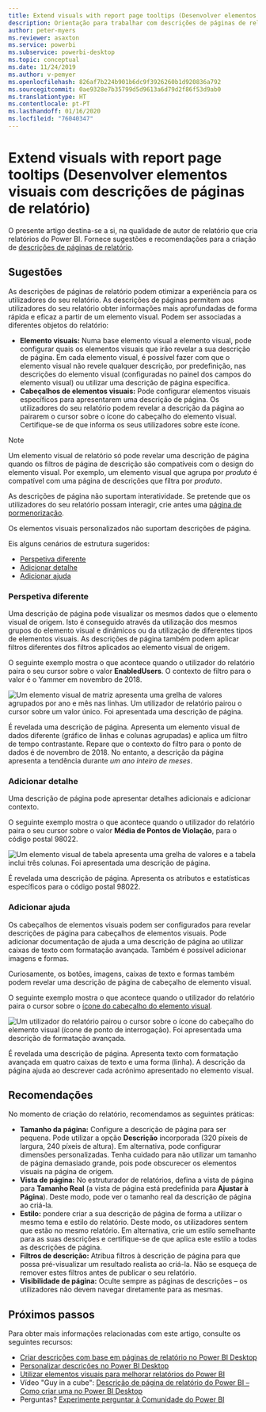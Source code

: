```yaml
---
title: Extend visuals with report page tooltips (Desenvolver elementos visuais com descrições de páginas de relatório)
description: Orientação para trabalhar com descrições de páginas de relatório.
author: peter-myers
ms.reviewer: asaxton
ms.service: powerbi
ms.subservice: powerbi-desktop
ms.topic: conceptual
ms.date: 11/24/2019
ms.author: v-pemyer
ms.openlocfilehash: 826af7b224b901b6dc9f3926260b1d920836a792
ms.sourcegitcommit: 0ae9328e7b35799d5d9613a6d79d2f86f53d9ab0
ms.translationtype: HT
ms.contentlocale: pt-PT
ms.lasthandoff: 01/16/2020
ms.locfileid: "76040347"
---
```

# <a name="extend-visuals-with-report-page-tooltips"></a>Extend visuals with report page tooltips (Desenvolver elementos visuais com descrições de páginas de relatório)

O presente artigo destina-se a si, na qualidade de autor de relatório que cria relatórios do Power BI. Fornece sugestões e recomendações para a criação de [descrições de páginas de relatório](../desktop-tooltips.md).

## <a name="suggestions"></a>Sugestões

As descrições de páginas de relatório podem otimizar a experiência para os utilizadores do seu relatório. As descrições de páginas permitem aos utilizadores do seu relatório obter informações mais aprofundadas de forma rápida e eficaz a partir de um elemento visual. Podem ser associadas a diferentes objetos do relatório:

- **Elemento visuais:** Numa base elemento visual a elemento visual, pode configurar quais os elementos visuais que irão revelar a sua descrição de página. Em cada elemento visual, é possível fazer com que o elemento visual não revele qualquer descrição, por predefinição, nas descrições do elemento visual (configuradas no painel dos campos do elemento visual) ou utilizar uma descrição de página específica.
- **Cabeçalhos de elementos visuais:** Pode configurar elementos visuais específicos para apresentarem uma descrição de página. Os utilizadores do seu relatório podem revelar a descrição da página ao pairarem o cursor sobre o ícone do cabeçalho do elemento visual. Certifique-se de que informa os seus utilizadores sobre este ícone.

> [!NOTE]
> Um elemento visual de relatório só pode revelar uma descrição de página quando os filtros de página de descrição são compatíveis com o design do elemento visual. Por exemplo, um elemento visual que agrupa por _produto_ é compatível com uma página de descrições que filtra por _produto_.
>
> As descrições de página não suportam interatividade. Se pretende que os utilizadores do seu relatório possam interagir, crie antes uma [página de pormenorização](../desktop-drillthrough.md).
>
> Os elementos visuais personalizados não suportam descrições de página.

Eis alguns cenários de estrutura sugeridos:

- [Perspetiva diferente](#different-perspective)
- [Adicionar detalhe](#add-detail)
- [Adicionar ajuda](#add-help)

### <a name="different-perspective"></a>Perspetiva diferente

Uma descrição de página pode visualizar os mesmos dados que o elemento visual de origem. Isto é conseguido através da utilização dos mesmos grupos do elemento visual e dinâmicos ou da utilização de diferentes tipos de elementos visuais. As descrições de página também podem aplicar filtros diferentes dos filtros aplicados ao elemento visual de origem.

O seguinte exemplo mostra o que acontece quando o utilizador do relatório paira o seu cursor sobre o valor **EnabledUsers**. O contexto de filtro para o valor é o Yammer em novembro de 2018.

![Um elemento visual de matriz apresenta uma grelha de valores agrupados por ano e mês nas linhas. Um utilizador de relatório pairou o cursor sobre um valor único. Foi apresentada uma descrição de página.](media/report-page-tooltips/suggestion-different-perspective.png)

É revelada uma descrição de página. Apresenta um elemento visual de dados diferente (gráfico de linhas e colunas agrupadas) e aplica um filtro de tempo contrastante. Repare que o contexto do filtro para o ponto de dados é de novembro de 2018. No entanto, a descrição da página apresenta a tendência durante _um ano inteiro de meses_.

### <a name="add-detail"></a>Adicionar detalhe

Uma descrição de página pode apresentar detalhes adicionais e adicionar contexto.

O seguinte exemplo mostra o que acontece quando o utilizador do relatório paira o seu cursor sobre o valor **Média de Pontos de Violação**, para o código postal 98022.

![Um elemento visual de tabela apresenta uma grelha de valores e a tabela inclui três colunas. Foi apresentada uma descrição de página.](media/report-page-tooltips/suggestion-add-details.png)

É revelada uma descrição de página. Apresenta os atributos e estatísticas específicos para o código postal 98022.

### <a name="add-help"></a>Adicionar ajuda

Os cabeçalhos de elementos visuais podem ser configurados para revelar descrições de página para cabeçalhos de elementos visuais. Pode adicionar documentação de ajuda a uma descrição de página ao utilizar caixas de texto com formatação avançada. Também é possível adicionar imagens e formas.

Curiosamente, os botões, imagens, caixas de texto e formas também podem revelar uma descrição de página de cabeçalho de elemento visual.

O seguinte exemplo mostra o que acontece quando o utilizador do relatório paira o cursor sobre o [ícone do cabeçalho do elemento visual](../desktop-visual-elements-for-reports.md).

![Um utilizador do relatório pairou o cursor sobre o ícone do cabeçalho do elemento visual (ícone de ponto de interrogação). Foi apresentada uma descrição de formatação avançada.](media/report-page-tooltips/suggestion-add-help.png)

É revelada uma descrição de página. Apresenta texto com formatação avançada em quatro caixas de texto e uma forma (linha). A descrição da página ajuda ao descrever cada acrónimo apresentado no elemento visual.

## <a name="recommendations"></a>Recomendações

No momento de criação do relatório, recomendamos as seguintes práticas:

- **Tamanho da página:** Configure a descrição de página para ser pequena. Pode utilizar a opção **Descrição** incorporada (320 píxeis de largura, 240 píxeis de altura). Em alternativa, pode configurar dimensões personalizadas. Tenha cuidado para não utilizar um tamanho de página demasiado grande, pois pode obscurecer os elementos visuais na página de origem.
- **Vista de página:** No estruturador de relatórios, defina a vista de página para **Tamanho Real** (a vista de página está predefinida para **Ajustar à Página**). Deste modo, pode ver o tamanho real da descrição de página ao criá-la.
- **Estilo:** pondere criar a sua descrição de página de forma a utilizar o mesmo tema e estilo do relatório. Deste modo, os utilizadores sentem que estão no mesmo relatório. Em alternativa, crie um estilo semelhante para as suas descrições e certifique-se de que aplica este estilo a todas as descrições de página.
- **Filtros de descrição:** Atribua filtros à descrição de página para que possa pré-visualizar um resultado realista ao criá-la. Não se esqueça de remover estes filtros antes de publicar o seu relatório.
- **Visibilidade de página:** Oculte sempre as páginas de descrições – os utilizadores não devem navegar diretamente para as mesmas.

## <a name="next-steps"></a>Próximos passos

Para obter mais informações relacionadas com este artigo, consulte os seguintes recursos:

- [Criar descrições com base em páginas de relatório no Power BI Desktop](../desktop-tooltips.md)
- [Personalizar descrições no Power BI Desktop](../desktop-custom-tooltips.md)
- [Utilizar elementos visuais para melhorar relatórios do Power BI](../desktop-visual-elements-for-reports.md)
- Vídeo "Guy in a cube": [Descrição de página de relatório do Power BI – Como criar uma no Power BI Desktop](https://www.youtube.com/watch?v=URTA7JZsAtw)
- Perguntas? [Experimente perguntar à Comunidade do Power BI](https://community.powerbi.com/)
